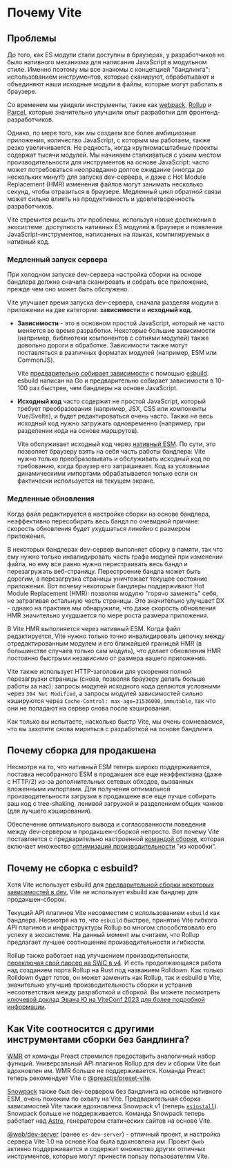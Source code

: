 # Почему Vite

## Проблемы

До того, как ES модули стали доступны в браузерах, у разработчиков не было нативного механизма для написания JavaScript в модульном стиле. Именно поэтому мы все знакомы с концепцией "бандлинга": использованием инструментов, которые сканируют, обрабатывают и объединяют наши исходные модули в файлы, которые могут работать в браузере.

Со временем мы увидели инструменты, такие как [webpack](https://webpack.js.org/), [Rollup](https://rollupjs.org) и [Parcel](https://parceljs.org/), которые значительно улучшили опыт разработки для фронтенд-разработчиков.

Однако, по мере того, как мы создаем все более амбициозные приложения, количество JavaScript, с которым мы работаем, также резко увеличивается. Не редкость, когда крупномасштабные проекты содержат тысячи модулей. Мы начинаем сталкиваться с узким местом производительности для инструментов на основе JavaScript: часто может потребоваться неоправданно долгое ожидание (иногда до нескольких минут!) для запуска dev-сервера, и даже с Hot Module Replacement (HMR) изменения файлов могут занимать несколько секунд, чтобы отразиться в браузере. Медленный цикл обратной связи может сильно влиять на продуктивность и удовлетворенность разработчиков.

Vite стремится решить эти проблемы, используя новые достижения в экосистеме: доступность нативных ES модулей в браузере и появление JavaScript-инструментов, написанных на языках, компилируемых в нативный код.

### Медленный запуск сервера

При холодном запуске dev-сервера настройка сборки на основе бандлера должна сначала сканировать и собрать все приложение, прежде чем оно может быть обслужено.

Vite улучшает время запуска dev-сервера, сначала разделяя модули в приложении на две категории: **зависимости** и **исходный код**.

- **Зависимости** - это в основном простой JavaScript, который не часто меняется во время разработки. Некоторые большие зависимости (например, библиотеки компонентов с сотнями модулей) также довольно дороги в обработке. Зависимости также могут поставляться в различных форматах модулей (например, ESM или CommonJS).

  Vite [предварительно собирает зависимости](./dep-pre-bundling.md) с помощью [esbuild](https://esbuild.github.io/). esbuild написан на Go и предварительно собирает зависимости в 10-100 раз быстрее, чем бандлеры на основе JavaScript.

- **Исходный код** часто содержит не простой JavaScript, который требует преобразования (например, JSX, CSS или компоненты Vue/Svelte), и будет редактироваться очень часто. Также не весь исходный код нужно загружать одновременно (например, при разделении кода на основе маршрутов).

  Vite обслуживает исходный код через [нативный ESM](https://developer.mozilla.org/en-US/docs/Web/JavaScript/Guide/Modules). По сути, это позволяет браузеру взять на себя часть работы бандлера: Vite нужно только преобразовывать и обслуживать исходный код по требованию, когда браузер его запрашивает. Код за условными динамическими импортами обрабатывается только если он фактически используется на текущем экране.

<script setup>
import bundlerSvg from '../images/bundler.svg?raw'
import esmSvg from '../images/esm.svg?raw'
</script>
<svg-image :svg="bundlerSvg" />
<svg-image :svg="esmSvg" />

### Медленные обновления

Когда файл редактируется в настройке сборки на основе бандлера, неэффективно пересобирать весь бандл по очевидной причине: скорость обновления будет ухудшаться линейно с размером приложения.

В некоторых бандлерах dev-сервер выполняет сборку в памяти, так что ему нужно только инвалидировать часть графа модулей при изменении файла, но ему все равно нужно перестраивать весь бандл и перезагружать веб-страницу. Перестроение бандла может быть дорогим, а перезагрузка страницы уничтожает текущее состояние приложения. Вот почему некоторые бандлеры поддерживают Hot Module Replacement (HMR): позволяя модулю "горячо заменять" себя, не затрагивая остальную часть страницы. Это значительно улучшает DX - однако на практике мы обнаружили, что даже скорость обновления HMR значительно ухудшается по мере роста размера приложения.

В Vite HMR выполняется через нативный ESM. Когда файл редактируется, Vite нужно только точно инвалидировать цепочку между отредактированным модулем и его ближайшей границей HMR (в большинстве случаев только сам модуль), что делает обновления HMR постоянно быстрыми независимо от размера вашего приложения.

Vite также использует HTTP-заголовки для ускорения полной перезагрузки страницы (снова, позволяя браузеру делать больше работы за нас): запросы модулей исходного кода делаются условными через `304 Not Modified`, а запросы модулей зависимостей сильно кэшируются через `Cache-Control: max-age=31536000,immutable`, так что они не попадают на сервер снова после кэширования.

Как только вы испытаете, насколько быстр Vite, мы очень сомневаемся, что вы захотите снова мириться с разработкой на основе бандлинга.

## Почему сборка для продакшена

Несмотря на то, что нативный ESM теперь широко поддерживается, поставка несобранного ESM в продакшен все еще неэффективна (даже с HTTP/2) из-за дополнительных сетевых обходов, вызванных вложенными импортами. Для получения оптимальной производительности загрузки в продакшене все еще лучше собирать ваш код с tree-shaking, ленивой загрузкой и разделением общих чанков (для лучшего кэширования).

Обеспечение оптимального вывода и согласованности поведения между dev-сервером и продакшен-сборкой непросто. Вот почему Vite поставляется с предварительно настроенной [командой сборки](./build.md), которая включает множество [оптимизаций производительности](./features.md#build-optimizations) "из коробки".

## Почему не сборка с esbuild?

Хотя Vite использует esbuild для [предварительной сборки некоторых зависимостей в dev](./dep-pre-bundling.md), Vite не использует esbuild как бандлер для продакшен-сборок.

Текущий API плагинов Vite несовместим с использованием `esbuild` как бандлера. Несмотря на то, что `esbuild` быстрее, принятие Vite гибкого API плагинов и инфраструктуры Rollup во многом способствовало его успеху в экосистеме. На данный момент мы считаем, что Rollup предлагает лучшее соотношение производительности и гибкости.

Rollup также работает над улучшением производительности, [переключая свой парсер на SWC в v4](https://github.com/rollup/rollup/pull/5073). И есть продолжающаяся работа над созданием порта Rollup на Rust под названием Rolldown. Как только Rolldown будет готов, он может заменить как Rollup, так и esbuild в Vite, значительно улучшив производительность сборки и устранив несоответствия между разработкой и сборкой. Вы можете посмотреть [ключевой доклад Эвана Ю на ViteConf 2023 для более подробной информации](https://youtu.be/hrdwQHoAp0M).

## Как Vite соотносится с другими инструментами сборки без бандлинга?

[WMR](https://github.com/preactjs/wmr) от команды Preact стремился предоставить аналогичный набор функций. Универсальный API плагинов Rollup для dev и сборки Vite был вдохновлен им. WMR больше не поддерживается. Команда Preact теперь рекомендует Vite с [@preactjs/preset-vite](https://github.com/preactjs/preset-vite).

[Snowpack](https://www.snowpack.dev/) также был dev-сервером без бандлинга на основе нативного ESM, очень похожим по охвату на Vite. Предварительная сборка зависимостей Vite также вдохновлена Snowpack v1 (теперь [`esinstall`](https://github.com/snowpackjs/snowpack/tree/main/esinstall)). Snowpack больше не поддерживается. Команда Snowpack теперь работает над [Astro](https://astro.build/), генератором статических сайтов на основе Vite.

[@web/dev-server](https://modern-web.dev/docs/dev-server/overview/) (ранее `es-dev-server`) - отличный проект, и настройка сервера Vite 1.0 на основе Koa была вдохновлена им. Проект `@web` активно поддерживается и содержит множество других отличных инструментов, которые могут принести пользу пользователям Vite.
